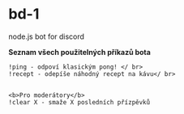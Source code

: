 # bd-1
 node.js bot for discord

<p>
    <b>Seznam všech použitelných příkazů bota</b>


    !ping - odpoví klasickým pong! </ br>
    !recept - odepíše náhodný recept na kávu</ br>


    <b>Pro moderátory</b>
    !clear X - smaže X posledních přízpěvků
</p>